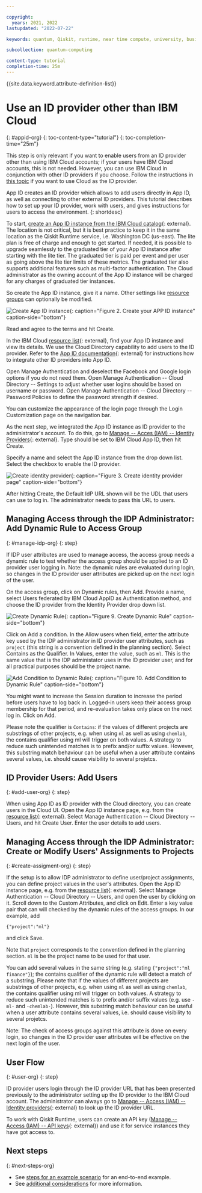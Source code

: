 ```yaml
---

copyright:
  years: 2021, 2022
lastupdated: "2022-07-22"

keywords: quantum, Qiskit, runtime, near time compute, university, business, organization, appid

subcollection: quantum-computing

content-type: tutorial
completion-time: 25m
---
```


{{site.data.keyword.attribute-definition-list}}


# Use an ID provider other than IBM Cloud
{: #appid-org}
{: toc-content-type="tutorial"}
{: toc-completion-time="25m"}

This step is only relevant if you want to enable users from an ID provider other than using IBM Cloud accounts; if your users have IBM Cloud accounts, this is not needed.  However, you can use IBM Cloud in conjunction with other ID providers if you choose. Follow the instructions in [this topic](/docs/quantum-computing?topic=cloud-provider-org) if you want to use Cloud as the ID provider.

App ID creates an ID provider which allows to add users directly in App ID, as well as connecting to other external ID providers.  This tutorial describes how to set up your ID provider, work with users, and gives instructions for users to access the environment.
{: shortdesc}


To start, [create an App ID instance from the IBM Cloud catalog](https://cloud.ibm.com/catalog/services/app-id){: external}.
The location is not critical, but it is best practice to keep it in the same location as the Qiskit Runtime service, i.e. Washington DC (us-east).
The lite plan is free of charge and enough to get started.
If needed, it is possible to upgrade seamlessly to the graduated tier of your App ID instance after starting with the lite tier.
The graduated tier is paid per event and per user as going above the lite tier limits of these metrics.
The graduated tier also supports additional features such as multi-factor authentication.
The Cloud administrator as the owning account of the App ID instance will be charged for any charges of graduated tier instances.

So create the App ID instance, give it a name.
Other settings like [resource groups](##resource-groups) can optionally be modified.

![Create App ID instance](images/org-guide-create-appid.png "Create App ID instance"){: caption="Figure 2. Create your APP ID instance" caption-side="bottom"}

Read and agree to the terms and hit Create.

In the IBM Cloud [resource list](https://cloud.ibm.com/resources){: external}, find your App ID instance and view its details.
We use the Cloud Directory capability to add users to the ID provider.
Refer to the [App ID documentation](https://cloud.ibm.com/docs/appid){: external} for instructions how to integrate other ID providers into App ID.

Open Manage Authentication and deselect the Facebook and Google login options if you do not need them.
Open Manage Authentication -- Cloud Directory -- Settings to adjust whether user logins should be based on username or password.
Open Manage Authentication -- Cloud Directory -- Password Policies to define the password strength if desired.

You can customize the appearance of the login page through the Login Customization page on the navigation bar.

As the next step, we integrated the App ID instance as ID provider to the administrator's account.
To do this, go to [Manage -- Acces (IAM) -- Identity Providers](https://cloud.ibm.com/iam/identity-providers){: external}.
Type should be set to IBM Cloud App ID, then hit Create.

Specify a name and select the App ID instance from the drop down list.
Select the checkbox to enable the ID provider.

![Create identity provider](images/org-guide-idp-reference.png "Create identity provider"){: caption="Figure 3. Create identity provider page" caption-side="bottom"}

After hitting Create, the Default IdP URL shown will be the UDL that users can use to log in.
The administrator needs to pass this URL to users.

## Managing Access through the IDP Administrator: Add Dynamic Rule to Access Group
{: #manage-idp-org}
{: step}

If IDP user attributes are used to manage access, the access group needs a dynamic rule to test whether the access group should be applied to an ID provider user logging in.
Note: the dynamic rules are evaluated during login, so changes in the ID provider user attributes are picked up on the next login of the user.

On the access group, click on Dynamic rules, then Add.
Provide a name, select Users federated by IBM Cloud AppID as Authentication method, and choose the ID provider from the Identity Provider drop down list.

![Create Dynamic Rule](images/org-guide-create-dynamic-rule1.png "Create Dynamic Rule"){: caption="Figure 9. Create Dynamic Rule" caption-side="bottom"}


Click on Add a condition.
In the Allow users when field, enter the attribute key used by the IDP administrator in ID provider user attributes, such as `project` (this string is a convention defined in the planning section).
Select Contains as the Qualifier.
In Values, enter the value, such as `ml`.
This is the same value that is the IDP administator uses in the ID provider user, and for all practical purposes should be the project name.

![Add Condition to Dynamic Rule](images/org-guide-create-dynamic-rule2.png "Add Condition to Dynamic Rule"){: caption="Figure 10. Add Condition to Dynamic Rule" caption-side="bottom"}


You might want to increase the Session duration to increase the period before users have to log back in.
Logged-in users keep their access group membership for that period, and re-evaluation takes only place on the next log in.
Click on Add.

Please note the qualifier is `Contains`: if the values of different projects are substrings of other projects, e.g. when using `ml` as well as using `chemlab`, the contains qualifier using ml will trigger on both values.
A strategy to reduce such unintended matches is to prefix and/or suffix values.
However, this substring match behaviour can be useful when a user attribute contains several values, i.e. should cause visibility to several projetcs.

## ID Provider Users: Add Users
{: #add-user-org}
{: step}

When using App ID as ID provider with the Cloud directory, you can create users in the Cloud UI.
Open the App ID instance page, e.g. from the [resource list](https://cloud.ibm.com/resources){: external}.
Select Manage Authentication -- Cloud Directory -- Users, and hit Create User.
Enter the user details to add users.

## Managing Access through the IDP Administrator: Create or Modify Users' Assignments to Projects
{: #create-assigment-org}
{: step}

If the setup is to allow IDP administrator to define user/project assignments, you can define project values in the user's attributes.
Open the App ID instance page, e.g. from the [resource list](https://cloud.ibm.com/resources){: external}.
Select Manage Authentication -- Cloud Directory -- Users, and open the user by clicking on it.
Scroll down to the Custom Attributes, and click on Edit.
Enter a key value pair that can will checked by the dynamic rules of the access groups.
In our example, add
```
{"project":"ml"}
```
and click Save.

Note that `project` corresponds to the convention defined in the planning section.
`ml` is be the project name to be used for that user.

You can add several values in the same string (e.g. stating `{"project":"ml finance"}`); the contains qualifier of the dynamic rule will detect a match of a substring.
Please note that if the values of different projects are substrings of other projects, e.g. when using `ml` as well as using `chemlab`, the contains qualifier using ml will trigger on both values.
A strategy to reduce such unintended matches is to prefix and/or suffix values (e.g. use `-ml-` and `-chemlab-`).
However, this substring match behaviour can be useful when a user attribute contains several values, i.e. should cause visibility to several projetcs.

Note: The check of access groups against this attribute is done on every login, so changes in the ID provider user attributes will be effective on the next login of the user.

## User Flow
{: #user-org}
{: step}

ID provider users login through the ID provider URL that has been presented previously to the administrator setting up the ID provider to the IBM Cloud account.
The administrator can always go to [Manage -- Access (IAM) -- Identity providers](https://cloud.ibm.com/iam/identity-providers){: external} to look up the ID provider URL.

To work with Qiskit Runtime, users can create an API key ([Manage -- Access (IAM) -- API keys](https://cloud.ibm.com/iam/apikeys){: external}) and use it for service instances they have got access to.

## Next steps
{: #next-steps-org}

- See [steps for an example scenario](/docs/quantum-computing?topic=quickstart-org#steps-org) for an end-to-end example.
- See [additional considerations](/docs/quantum-computing?topic=quickstart-org#steps-org#considerations-org) for more information.
